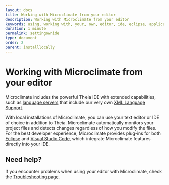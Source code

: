 ```yaml
---
layout: docs
title: Working with Microclimate from your editor
description: Working with Microclimate from your editor
keywords: using, working with, your, own, editor, ide, eclipse, application, edit, ide, vsc, visual studio code, vscode, intellij, working with Microclimate, Theia IDE, project files, Eclipse, Visual Studio Code
duration: 1 minute
permalink: settingownide
type: document
order: 2
parent: installlocally
---
```


# Working with Microclimate from your editor

Microclimate includes the powerful Theia IDE with extended capabilities, such as [language servers](http://langserver.org) that include our very own [XML Language Support](https://marketplace.visualstudio.com/items?itemName=IBM.XMLLanguageSupport).

With local installations of Microclimate, you can use your text editor or IDE of choice in addition to Theia. Microclimate automatically monitors your project files and detects changes regardless of how you modify the files. For the best developer experience, Microclimate provides plug-ins for both [Eclipse](mdteclipseoverview) and [Visual Studio Code](mdt-vsc-overview), which integrate Microclimate features directly into your IDE.

## Need help?
If you encounter problems when using your editor with Microclimate, check the [Troubleshooting page](troubleshooting#working-with-microclimate-from-your-editor).
